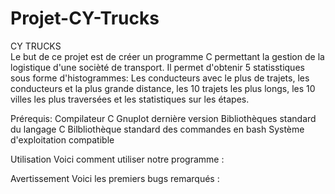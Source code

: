 # Projet-CY-Trucks

CY TRUCKS 	 	 	
Le but de ce projet est de créer un programme C permettant la gestion de la logistique d'une socièté de transport. Il permet d'obtenir 5 statisstiques sous forme d'histogrammes: Les conducteurs avec le plus de trajets, les conducteurs et la plus grande distance, les 10 trajets les plus longs, les 10 villes les plus traversées et les statistiques sur les étapes.


Prérequis:
Compilateur C 
Gnuplot dernière version
Bibliothèques standard du langage C 
Bilbliothèque standard des commandes en bash
Système d'exploitation compatible 

Utilisation
Voici comment utiliser notre programme :

Avertissement
Voici les premiers bugs remarqués :

